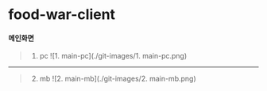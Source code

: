 # food-war-client

#### 메인화면

> 1. pc
>    ![1. main-pc](./git-images/1. main-pc.png)

---

> 2. mb
>    ![2. main-mb](./git-images/2. main-mb.png)
